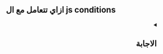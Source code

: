 <h2 align=center>ازاي تتعامل مع ال js conditions</h2>

<details dir=rtl>
  <summary>
    <h2>الاجابة</h2>
  </summary>

لما بتكتب كود بال JavaScript أو أي لغة برمجة تانية فأحنا غالبا بنبقي محتاجين ننفذ كود بناء علي شرط معين ودا بنسميه `conditional statements`
    
أحيانا بيكون عندي conditional statements كثيره جدا بيكونولي في النهاية [if/else hell](https://www.zealousweb.com/wp-content/uploads/2021/02/image1.png) و دا طبعا بيخلي الكود غير مقروء.
    
  

  
  
  
  
  
  
  
  
  
فأنت محتاج الاول تشوف عدد ال conditional statements الي عندك لو لقيتيها 2 بس أستخدم:
    

    
<ol type='1' dir=rtl>
  <li> <a href="https://developer.mozilla.org/en-US/docs/Web/JavaScript/Reference/Statements/if...else">if...else</a> 
      <div align=center>
          <img width=50% src="https://user-images.githubusercontent.com/69124951/197768034-6cd38f8d-1c60-49ca-aae8-c47f95b5546c.png" />
       </div>
  </li>
  <li> <a href="https://developer.mozilla.org/en-US/docs/Web/JavaScript/Reference/Statements/if...else">Ternary Operator</a> 
    <div align=center>
          <img width=50% src="https://user-images.githubusercontent.com/69124951/197768594-77b4b7f7-04ce-4a06-8210-177144566e07.png" />
       </div>
  </li>
  <li> <a href="https://developer.mozilla.org/en-US/docs/Web/JavaScript/Reference/Operators/Conditional_Operator">Logical Conjunction</a>
    <div align=center>
      <img width=50% src="https://user-images.githubusercontent.com/69124951/197769573-37fc0aeb-7866-4bfd-9ffe-5c1ffe82a1ca.png" />
    </div>
  </li>
  </li>
</ol>

ولو لقيتهم اكتر من 2 استخدم:
<ol type='1' dir=rtl>
  <li><a href="https://developer.mozilla.org/en-US/docs/Web/JavaScript/Reference/Statements/switch">Switch statement</a> 
    <div align=center>
          <img width=50% src="https://user-images.githubusercontent.com/69124951/197770059-8b05280a-b3fc-4ecb-8b11-7d3218a8e625.png" />
       </div>
  </li>
  <li><a href="https://developer.mozilla.org/en-US/docs/Web/JavaScript/Reference/Operators/Object_initializer">Literal Object </a> 
    <div align=center>
          <img width=50% src="https://user-images.githubusercontent.com/69124951/197770450-cabfb77f-e1c1-4bb4-9614-db45fe593bda.png" />
    </div>
  </li>
</ol>

</details>

